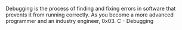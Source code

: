 Debugging is the process of finding and fixing errors in software that prevents it from running correctly. As you become a more advanced programmer and an industry engineer, 
0x03. C - Debugging
